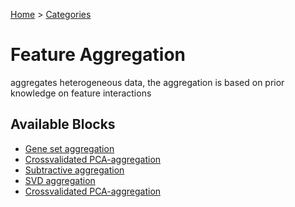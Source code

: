 
[Home](../../../index.html) > [Categories](../../index.html)
# Feature Aggregation

 aggregates heterogeneous data, the aggregation is based on prior knowledge on feature interactions

## Available Blocks

* [Gene set aggregation](gene_set_aggregation.html)
* [Crossvalidated PCA-aggregation](crossvalidated_pca-aggregation.html)
* [Subtractive aggregation](subtractive_aggregation.html)
* [SVD aggregation](svd_aggregation.html)
* [Crossvalidated PCA-aggregation](crossvalidated_pca-aggregation.html)

